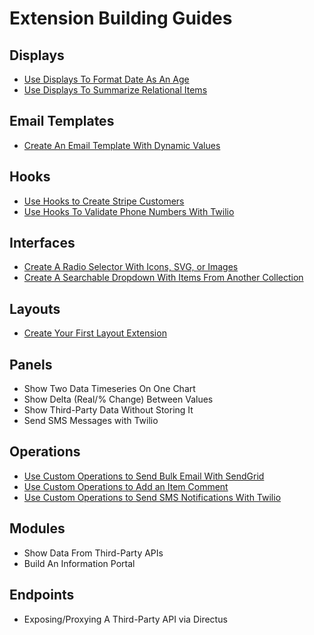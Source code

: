 # Extension Building Guides

## Displays

- [Use Displays To Format Date As An Age](/guides/extensions/displays-date-to-age.html)
- [Use Displays To Summarize Relational Items](/guides/extensions/displays-relational-summaries.html)

## Email Templates

- [Create An Email Template With Dynamic Values](/guides/extensions/email-template.html)

## Hooks

- [Use Hooks to Create Stripe Customers](/guides/extensions/hooks-add-stripe-customer.html)
- [Use Hooks To Validate Phone Numbers With Twilio](/guides/extensions/hooks-validate-number-twilio.html)

## Interfaces

- [Create A Radio Selector With Icons, SVG, or Images](/guides/extensions/interfaces-radio-selector-icons.html)
- [Create A Searchable Dropdown With Items From Another Collection](/guides/extensions/interfaces-relational-dropdown.html)

## Layouts

- [Create Your First Layout Extension](/guides/extensions/layouts-getting-started.html)

## Panels

- Show Two Data Timeseries On One Chart
- Show Delta (Real/% Change) Between Values
- Show Third-Party Data Without Storing It
- Send SMS Messages with Twilio

## Operations

- [Use Custom Operations to Send Bulk Email With SendGrid](/guides/extensions/operations-bulk-email-sendgrid)
- [Use Custom Operations to Add an Item Comment](/guides/extensions/operations-add-record-comments)
- [Use Custom Operations to Send SMS Notifications With Twilio](/guides/extensions/operations-send-sms-twilio)

## Modules

- Show Data From Third-Party APIs
- Build An Information Portal

## Endpoints

- Exposing/Proxying A Third-Party API via Directus
